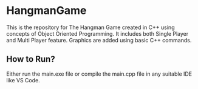 # HangmanGame
This is the repository for The Hangman Game created in C++ using concepts of Object Oriented Programming. It includes both Single Player and Multi Player feature. Graphics are added using basic C++ commands. 


## How to Run? 
Either run the main.exe file or compile the main.cpp file in any suitable IDE like VS Code. 

